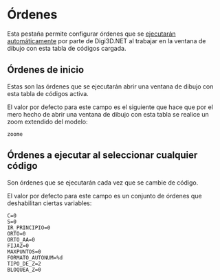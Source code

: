 # Órdenes

Esta pestaña permite configurar órdenes que se [ejecutarán automáticamente](../../digi3d.net/ordenes/formas-de-ejecutar-una-orden/al-seleccionar-un-codigo.md) por parte de Digi3D.NET al trabajar en la ventana de dibujo con esta tabla de códigos cargada.

## Órdenes de inicio

Estas son las órdenes que se ejecutarán abrir una ventana de dibujo con esta tabla de códigos activa.

El valor por defecto para este campo es el siguiente que hace que por el mero hecho de abrir una ventana de dibujo con esta tabla se realice un zoom extendido del modelo:

```text
zoome
```

## Órdenes a ejecutar al seleccionar cualquier código

Son órdenes que se ejecutarán cada vez que se cambie de código.

El valor por defecto para este campo es un conjunto de órdenes que deshabilitan ciertas variables:

```text
C=0
S=0
IR_PRINCIPIO=0
ORTO=0
ORTO_AA=0
FIJAZ=0
MAXPUNTOS=0
FORMATO_AUTONUM=%d
TIPO_DE_Z=2
BLOQUEA_Z=0
```

